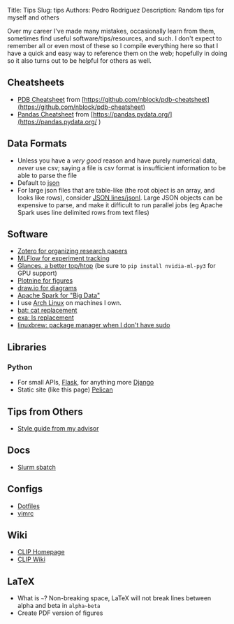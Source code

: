 Title: Tips
Slug: tips
Authors: Pedro Rodriguez
Description: Random tips for myself and others

Over my career I've made many mistakes, occasionally learn from them,
sometimes find useful software/tips/resources, and such. I don't expect to
remember all or even most of these so I compile everything here so that I
have a quick and easy way to reference them on the web; hopefully in doing so it also turns
out to be helpful for others as well.


## Cheatsheets

* [PDB Cheatsheet](static/pdf/pdb-cheatsheet.pdf) from [https://github.com/nblock/pdb-cheatsheet](https://github.com/nblock/pdb-cheatsheet)
* [Pandas Cheatsheet](static/pdf/pandas-cheat-sheet.pdf) from [https://pandas.pydata.org/](https://pandas.pydata.org/
)

## Data Formats

* Unless you have a *very good* reason and have purely numerical data, *never* use csv; saying a file is csv format is insufficient information to be able to parse the file
* Default to [json](https://www.json.org/)
* For large json files that are table-like (the root object is an array, and looks like rows), consider [JSON lines/jsonl](http://jsonlines.org/). Large JSON objects can be expensive to parse, and make it difficult to run parallel jobs (eg Apache Spark uses line delimited rows from text files)

## Software
* [Zotero for organizing research papers](https://www.zotero.org/)
* [MLFlow for experiment tracking](https://mlflow.org/)
* [Glances, a better top/htop](https://nicolargo.github.io/glances/) (be sure to `pip install nvidia-ml-py3` for GPU support)
* [Plotnine for figures](https://plotnine.readthedocs.io)
* [draw.io for diagrams](https://draw.io)
* [Apache Spark for "Big Data"](https://spark.apache.org/)
* I use [Arch Linux](https://www.archlinux.org/) on machines I own.
* [bat: cat replacement](https://github.com/sharkdp/bat)
* [exa: ls replacement](https://the.exa.website/)
* [linuxbrew: package manager when I don't have sudo](https://docs.brew.sh/Homebrew-on-Linux)


## Libraries

### Python

* For small APIs, [Flask](http://flask.pocoo.org/), for anything more [Django](https://www.djangoproject.com/)
* Static site (like this page) [Pelican](https://docs.getpelican.com/en/stable/)

## Tips from Others
* [Style guide from my advisor](http://users.umiacs.umd.edu/~jbg/static/style.html)

## Docs

* [Slurm sbatch](https://slurm.schedmd.com/sbatch.html)

## Configs

* [Dotfiles](https://github.com/EntilZha/dotfiles)
* [vimrc](https://github.com/EntilZha/dotfiles/blob/master/vimrc)


## Wiki
* [CLIP Homepage](https://wiki.umiacs.umd.edu/clip/index.php/Main_Page)
* [CLIP Wiki](https://wiki.umiacs.umd.edu/clip/clipwiki/index.php)

## LaTeX

* What is `~`? Non-breaking space, LaTeX will not break lines between alpha and beta in `alpha~beta`
* Create PDF version of figures
